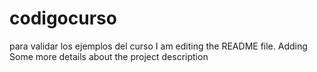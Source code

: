 # codigocurso
para validar los ejemplos del curso
I am editing the README file.
Adding Some more details about the project description
